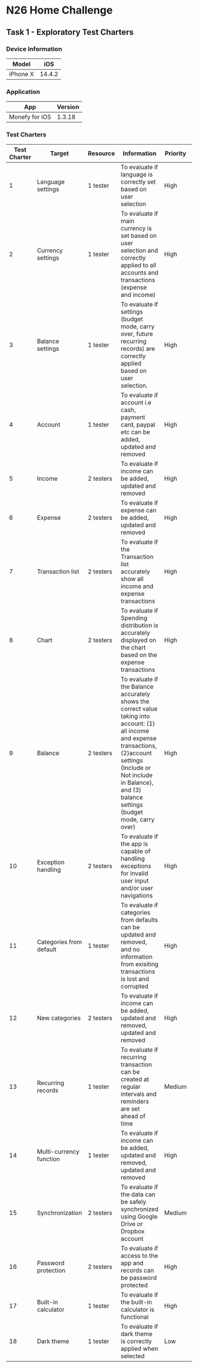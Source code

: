 # N26 Home Challenge
## Task 1 - Exploratory Test Charters
### Device Information
Model| iOS
-----|---
iPhone X|14.4.2

### Application
App|Version
---|-------
Monefy for iOS|1.3.18

### Test Charters
Test Charter|Target|Resource|Information|Priority|Comment|Duration|Quality Attribute
-----------|------|--------|----------|--------|------|--------|----------------
1|Language settings|1 tester|To evaluate if language is correctly set based on user selection|High|Basic feature|15 mins|Reliability
2|Currency settings|1 tester|To evaluate if main currency is set based on user selection and correctly applied to all accounts and transactions (expense and income)|High|Basic feature|15 mins|Reliability
3|Balance settings|1 tester|To evaluate if settings (budget mode, carry over, future recurring records) are correctly applied based on user selection.|High|Basic feature|10 mins|Reliability
4|Account|1 tester|To evaluate if account i.e cash, payment card, paypal etc can be added, updated and removed|High|Basic feature|15 mins|Accuracy
5|Income|2 testers|To evaluate if income can be added, updated and removed|High|Basic feature|30 mins|Accuracy
6|Expense|2 testers|To evaluate if expense can be added, updated and removed|High|Basic and key feature|30 mins|Accuracy
7|Transaction list|2 testers|To evaluate if the Transaction list accurately show all income and expense transactions|High|Basic and key feature|30 mins|Accuracy
8|Chart|2 testers|To evaluate if Spending distribution is accurately displayed on the chart based on the expense transactions|High|Basic and key feature|30 mins|Accuracy
9|Balance|2 testers|To evaluate if the Balance accurately shows the correct value taking into account: (1) all income and expense transactions, (2)account settings (Include or Not include in Balance), and (3) balance settings (budget mode, carry over)|High|Basic and key feature|60 mins|Accuracy
10|Exception handling|2 testers|To evaluate if the app is capable of handling exceptions for invalid user input and/or user navigations|High|Basic feature|90 mins|Reliability
11|Categories from default|1 tester|To evaluate if categories from defaults can be updated and removed, and no information from exisiting transactions is lost and corrupted|High|Basic feature|15 mins|Accuracy
12|New categories|2 testers|To evaluate if income can be added, updated and removed, updated and removed|High|Basic feature|30 mins|Accuracy
13|Recurring records|1 tester|To evaluate if recurring transaction can be created at regular intervals and reminders are set ahead of time |Medium|Pro feature|30 mins|Reliability, Maintainability
14|Multi-currency function|1 tester|To evaluate if income can be added, updated and removed, updated and removed|High|Basic feature|30 mins|Accuracy
15|Synchronization|2 testers|To evaluate if the data can be safely synchronized using Google Drive or Dropbox account|Medium|Pro feature|30 mins|Usability, Performance
16|Password protection|2 testers|To evaluate if access to the app and records can be password protected|High|Pro feature|30 mins|Security
17|Built-in calculator|1 tester|To evaluate if the built-in calculator is functional|High|Basic feature|15 mins|Reliability
18|Dark theme|1 tester|To evaluate if dark theme is correctly applied when selected|Low|Pro feature|15 mins|Usability
